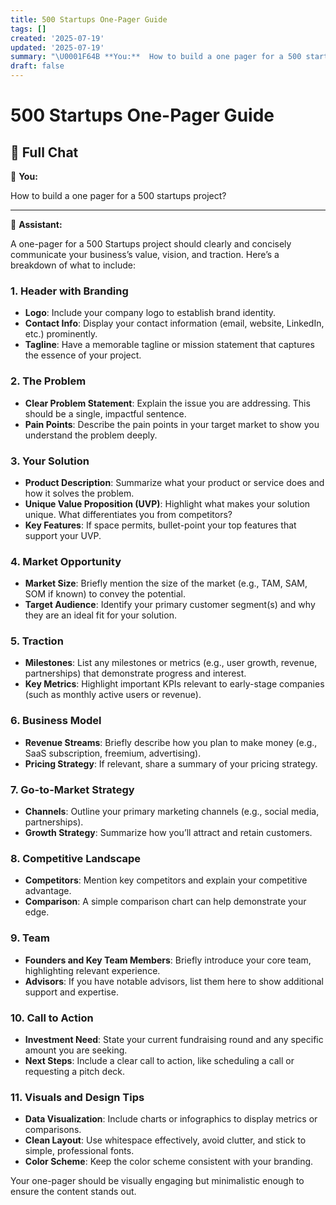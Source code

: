 ```yaml
---
title: 500 Startups One-Pager Guide
tags: []
created: '2025-07-19'
updated: '2025-07-19'
summary: "\U0001F64B **You:**  How to build a one pager for a 500 startups project?"
draft: false
---
```


# 500 Startups One-Pager Guide

## 🧠 Full Chat

🙋 **You:**

How to build a one pager for a 500 startups project?

---

🤖 **Assistant:**

A one-pager for a 500 Startups project should clearly and concisely communicate your business’s value, vision, and traction. Here’s a breakdown of what to include:

### 1. **Header with Branding**
   - **Logo**: Include your company logo to establish brand identity.
   - **Contact Info**: Display your contact information (email, website, LinkedIn, etc.) prominently.
   - **Tagline**: Have a memorable tagline or mission statement that captures the essence of your project.

### 2. **The Problem**
   - **Clear Problem Statement**: Explain the issue you are addressing. This should be a single, impactful sentence.
   - **Pain Points**: Describe the pain points in your target market to show you understand the problem deeply.

### 3. **Your Solution**
   - **Product Description**: Summarize what your product or service does and how it solves the problem.
   - **Unique Value Proposition (UVP)**: Highlight what makes your solution unique. What differentiates you from competitors?
   - **Key Features**: If space permits, bullet-point your top features that support your UVP.

### 4. **Market Opportunity**
   - **Market Size**: Briefly mention the size of the market (e.g., TAM, SAM, SOM if known) to convey the potential.
   - **Target Audience**: Identify your primary customer segment(s) and why they are an ideal fit for your solution.

### 5. **Traction**
   - **Milestones**: List any milestones or metrics (e.g., user growth, revenue, partnerships) that demonstrate progress and interest.
   - **Key Metrics**: Highlight important KPIs relevant to early-stage companies (such as monthly active users or revenue).

### 6. **Business Model**
   - **Revenue Streams**: Briefly describe how you plan to make money (e.g., SaaS subscription, freemium, advertising).
   - **Pricing Strategy**: If relevant, share a summary of your pricing strategy.

### 7. **Go-to-Market Strategy**
   - **Channels**: Outline your primary marketing channels (e.g., social media, partnerships).
   - **Growth Strategy**: Summarize how you’ll attract and retain customers.

### 8. **Competitive Landscape**
   - **Competitors**: Mention key competitors and explain your competitive advantage.
   - **Comparison**: A simple comparison chart can help demonstrate your edge.

### 9. **Team**
   - **Founders and Key Team Members**: Briefly introduce your core team, highlighting relevant experience.
   - **Advisors**: If you have notable advisors, list them here to show additional support and expertise.

### 10. **Call to Action**
   - **Investment Need**: State your current fundraising round and any specific amount you are seeking.
   - **Next Steps**: Include a clear call to action, like scheduling a call or requesting a pitch deck.

### 11. **Visuals and Design Tips**
   - **Data Visualization**: Include charts or infographics to display metrics or comparisons.
   - **Clean Layout**: Use whitespace effectively, avoid clutter, and stick to simple, professional fonts.
   - **Color Scheme**: Keep the color scheme consistent with your branding.

Your one-pager should be visually engaging but minimalistic enough to ensure the content stands out.